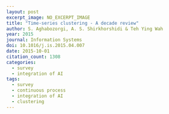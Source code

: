 ```yaml
---
layout: post
excerpt_image: NO_EXCERPT_IMAGE
title: "Time-series clustering - A decade review"
author: S. Aghabozorgi, A. S. Shirkhorshidi & Teh Ying Wah
year: 2015
journal: Information Systems
doi: 10.1016/j.is.2015.04.007
date: 2015-10-01
citation_count: 1308
categories:
  - survey
  - integration of AI
tags:
  - survey
  - continuous process
  - integration of AI
  - clustering
---
```

